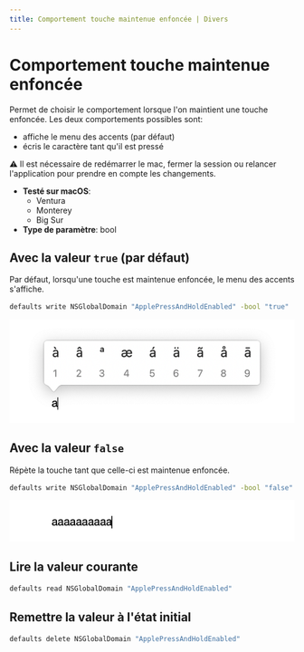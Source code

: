 ```yaml
---
title: Comportement touche maintenue enfoncée | Divers
---
```


# Comportement touche maintenue enfoncée

Permet de choisir le comportement lorsque l'on maintient une touche enfoncée. Les deux comportements possibles sont:

- affiche le menu des accents (par défaut)
- écris le caractère tant qu'il est pressé

⚠️ Il est nécessaire de redémarrer le mac, fermer la session ou relancer l'application pour prendre en compte les
changements.

<!-- break lists -->

- **Testé sur macOS**:
  - Ventura
  - Monterey
  - Big Sur
- **Type de paramètre**: bool

## Avec la valeur `true` (par défaut)

Par défaut, lorsqu'une touche est maintenue enfoncée, le menu des accents s'affiche.

```bash
defaults write NSGlobalDomain "ApplePressAndHoldEnabled" -bool "true"
```

<img
  src="../../misc/images/ApplePressAndHoldEnabled/true.png"
  alt="Exemple avec la valeur true"
  width="696" height="252" style="height: auto"
/>

## Avec la valeur `false`

Répète la touche tant que celle-ci est maintenue enfoncée.

```bash
defaults write NSGlobalDomain "ApplePressAndHoldEnabled" -bool "false"
```

<img
  src="../../misc/images/ApplePressAndHoldEnabled/false.png"
  alt="Exemple avec la valeur false"
  width="696" height="252" style="height: auto"
/>

## Lire la valeur courante

```bash
defaults read NSGlobalDomain "ApplePressAndHoldEnabled"
```

## Remettre la valeur à l'état initial

```bash
defaults delete NSGlobalDomain "ApplePressAndHoldEnabled"
```
